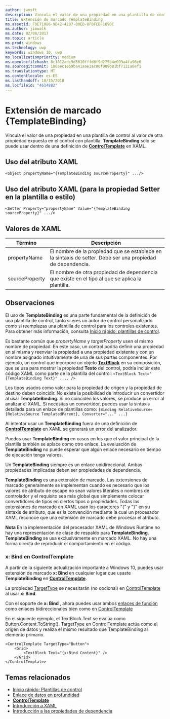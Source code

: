 ```yaml
---
author: jwmsft
description: Vincula el valor de una propiedad en una plantilla de control al valor de otra propiedad expuesta en el control con plantilla. TemplateBinding solo se puede usar dentro de una definición de ControlTemplate en XAML.
title: Extensión de marcado TemplateBinding
ms.assetid: FDE71086-9D42-4287-89ED-8FBFCDF169DC
ms.author: jimwalk
ms.date: 02/08/2017
ms.topic: article
ms.prod: windows
ms.technology: uwp
keywords: windows 10, uwp
ms.localizationpriority: medium
ms.openlocfilehash: 8c1812adc9d5610fffd6f9d275b4e093a4fa96e6
ms.sourcegitcommit: 106aec1e59ba41aae2ac00f909b81bf7121a6ef1
ms.translationtype: MT
ms.contentlocale: es-ES
ms.lasthandoff: 10/15/2018
ms.locfileid: "4614882"
---
```

# <a name="templatebinding-markup-extension"></a>Extensión de marcado {TemplateBinding}


Vincula el valor de una propiedad en una plantilla de control al valor de otra propiedad expuesta en el control con plantilla. **TemplateBinding** solo se puede usar dentro de una definición de [**ControlTemplate**](https://msdn.microsoft.com/library/windows/apps/br209391) en XAML.

## <a name="xaml-attribute-usage"></a>Uso del atributo XAML

``` syntax
<object propertyName="{TemplateBinding sourceProperty}" .../>
```

## <a name="xaml-attribute-usage-for-setter-property-in-template-or-style"></a>Uso del atributo XAML (para la propiedad Setter en la plantilla o estilo)

``` syntax
<Setter Property="propertyName" Value="{TemplateBinding sourceProperty}" .../>
```

## <a name="xaml-values"></a>Valores de XAML

| Término | Descripción |
|------|-------------|
| propertyName | El nombre de la propiedad que se establece en la sintaxis de setter. Debe ser una propiedad de dependencia. |
| sourceProperty | El nombre de otra propiedad de dependencia que existe en el tipo al que se aplica la plantilla. |

## <a name="remarks"></a>Observaciones

El uso de **TemplateBinding** es una parte fundamental de la definición de una plantilla de control, tanto si eres un autor de control personalizado como si reemplazas una plantilla de control para los controles existentes. Para obtener más información, consulta [Inicio rápido: plantillas de control](https://msdn.microsoft.com/library/windows/apps/xaml/hh465374).

Es bastante común que *propertyName* y *targetProperty* usen el mismo nombre de propiedad. En este caso, un control podría definir una propiedad en sí misma y reenviar la propiedad a una propiedad existente y con un nombre asignado intuitivamente de una de sus partes componentes. Por ejemplo, un control que incorpore un objeto [**TextBlock**](https://msdn.microsoft.com/library/windows/apps/br209652) en su composición, que se usa para mostrar la propiedad **Texto** del control, podría incluir este código XAML como parte de la plantilla del control: `<TextBlock Text="{TemplateBinding Text}" .... />`

Los tipos usados como valor para la propiedad de origen y la propiedad de destino deben coincidir. No existe la posibilidad de introducir un convertidor al usar **TemplateBinding**. Si no coinciden los valores, se produce un error al analizar el XAML. Si necesitas un convertidor, puedes usar la sintaxis detallada para un enlace de plantillas como:  `{Binding RelativeSource={RelativeSource TemplatedParent}, Converter="..." ...}`

Al intentar usar un **TemplateBinding** fuera de una definición de [**ControlTemplate**](https://msdn.microsoft.com/library/windows/apps/br209391) en XAML se generará un error del analizador.

Puedes usar **TemplateBinding** en casos en los que el valor principal de la plantilla también se aplace como otro enlace. La evaluación de **TemplateBinding** no puede esperar que algún enlace necesario en tiempo de ejecución tenga valores.

Un **TemplateBinding** siempre es un enlace unidireccional. Ambas propiedades implicadas deben ser propiedades de dependencia.

**TemplateBinding** es una extensión de marcado. Las extensiones de marcado generalmente se implementan cuando es necesario que los valores de atributo de escape no sean valores literales o nombres de controlador y el requisito sea más global que simplemente colocar convertidores de tipos en ciertos tipos o propiedades. Todas las extensiones de marcado en XAML usan los caracteres "{" y "}" en su sintaxis de atributo, que es la convención mediante la cual un procesador XAML reconoce que una extensión de marcado debe procesar el atributo.

**Nota** En la implementación del procesador XAML de Windows Runtime no hay una representación de clase de respaldo para **TemplateBinding**. **TemplateBinding** se usa exclusivamente en marcado XAML. No hay una forma directa de reproducir el comportamiento en el código.

### <a name="xbind-in-controltemplate"></a>x: Bind en ControlTemplate

A partir de la siguiente actualización importante a Windows 10, puedes usar extensión de marcado **x: Bind** en cualquier lugar que usaste **TemplateBinding** en [**ControlTemplate**](https://msdn.microsoft.com/library/windows/apps/br209391). 

La propiedad [TargetType](https://docs.microsoft.com/uwp/api/windows.ui.xaml.controls.controltemplate.targettype#Windows_UI_Xaml_Controls_ControlTemplate_TargetType) se necesitarán (no opcional) en [ControlTemplate](https://msdn.microsoft.com/library/windows/apps/br209391) al usar **x: Bind**.

Con el soporte de **x: Bind** , ahora puedes usar ambos [enlaces de función](../data-binding/function-bindings.md) como enlaces bidireccionales bien como en [ControlTemplate](https://msdn.microsoft.com/library/windows/apps/br209391)

En el siguiente ejemplo, el TextBlock.Text se evalúa como Button.Content.ToString(). TargetType en ControlTemplate actúa como el origen de datos y realiza el mismo resultado que TemplateBinding al elemento primario.

```xaml
<ControlTemplate TargetType="Button">
    <Grid>
        <TextBlock Text="{x:Bind Content}" />
    </Grid>
</ControlTemplate>
```

## <a name="related-topics"></a>Temas relacionados

* [Inicio rápido: Plantillas de control](https://msdn.microsoft.com/library/windows/apps/xaml/hh465374)
* [Enlace de datos en profundidad](https://msdn.microsoft.com/library/windows/apps/mt210946)
* [**ControlTemplate**](https://msdn.microsoft.com/library/windows/apps/br209391)
* [Introducción a XAML](xaml-overview.md)
* [Introducción a las propiedades de dependencia](dependency-properties-overview.md)
 

